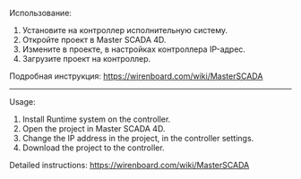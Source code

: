 Использование:
1. Установите на контроллер исполнительную систему.
2. Откройте проект в Master SCADA 4D.
3. Измените в проекте, в настройках контроллера IP-адрес.
4. Загрузите проект на контроллер.

Подробная инструкция: https://wirenboard.com/wiki/MasterSCADA

---

Usage:
1. Install Runtime system on the controller.
2. Open the project in Master SCADA 4D.
3. Change the IP address in the project, in the controller settings.
4. Download the project to the controller.

Detailed instructions: https://wirenboard.com/wiki/MasterSCADA
